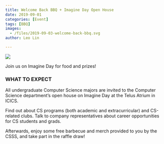 ```yaml
---
title: Welcome Back BBQ + Imagine Day Open House
date: 2019-09-01
categories: [Event]
tags: [BBQ]
images:
  - /files/2019-09-03-welcome-back-bbq.svg
author: Leo Lin

---
```


![](/files/2019-09-03-welcome-back-bbq.svg)


Join us on Imagine Day for food and prizes!

### WHAT TO EXPECT ###

All undergraduate Computer Science majors are invited to the Computer Science department’s open house on Imagine Day at the Telus Atrium in ICICS.

Find out about CS programs (both academic and extracurricular) and CS-related clubs. Talk to company representatives about career opportunities for CS students and grads. 

Afterwards, enjoy some free barbecue and merch provided to you by the CSSS, and take part in the raffle draw!